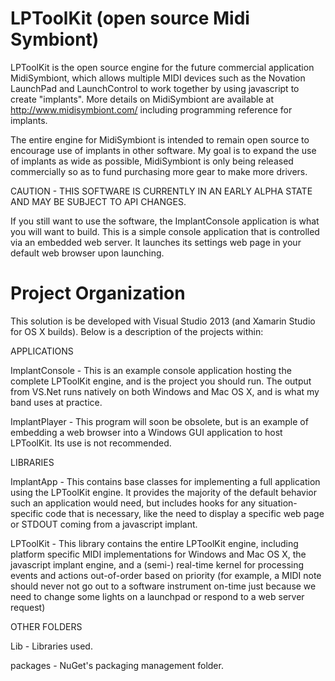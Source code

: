 LPToolKit (open source Midi Symbiont)
=========

LPToolKit is the open source engine for the future commercial application MidiSymbiont, which allows multiple MIDI devices such as the Novation LaunchPad and LaunchControl to work together by using javascript to create "implants".  More details on MidiSymbiont are available at http://www.midisymbiont.com/ including programming reference for implants.

The entire engine for MidiSymbiont is intended to remain open source to encourage use of implants in other software.  My goal is to expand the use of implants as wide as possible, MidiSymbiont is only being released commercially so as to fund purchasing more gear to make more drivers.

CAUTION - THIS SOFTWARE IS CURRENTLY IN AN EARLY ALPHA STATE AND MAY BE SUBJECT TO API CHANGES.

If you still want to use the software, the ImplantConsole application is what you will want to build.  This is a simple console application that is controlled via an embedded web server.  It launches its settings web page in your default web browser upon launching.



Project Organization
=========

This solution is be developed with Visual Studio 2013 (and Xamarin Studio for OS X builds).  Below is a description of the projects within:

APPLICATIONS

ImplantConsole - This is an example console application hosting the complete LPToolKit engine, and is the project you should run.  The output from VS.Net runs natively on both Windows and Mac OS X, and is what my band uses at practice.

ImplantPlayer - This program will soon be obsolete, but is an example of embedding a web browser into a Windows GUI application to host LPToolKit.  Its use is not recommended.

LIBRARIES

ImplantApp - This contains base classes for implementing a full application using the LPToolKit engine.  It provides the majority of the default behavior such an application would need, but includes hooks for any situation-specific code that is necessary, like the need to display a specific web page or STDOUT coming from a javascript implant.

LPToolKit - This library contains the entire LPToolKit engine, including platform specific MIDI implementations for Windows and Mac OS X, the javascript implant engine, and a (semi-) real-time kernel for processing events and actions out-of-order based on priority (for example, a MIDI note should never not go out to a software instrument on-time just because we need to change some lights on a launchpad or respond to a web server request)

OTHER FOLDERS

Lib - Libraries used.

packages - NuGet's packaging management folder.

